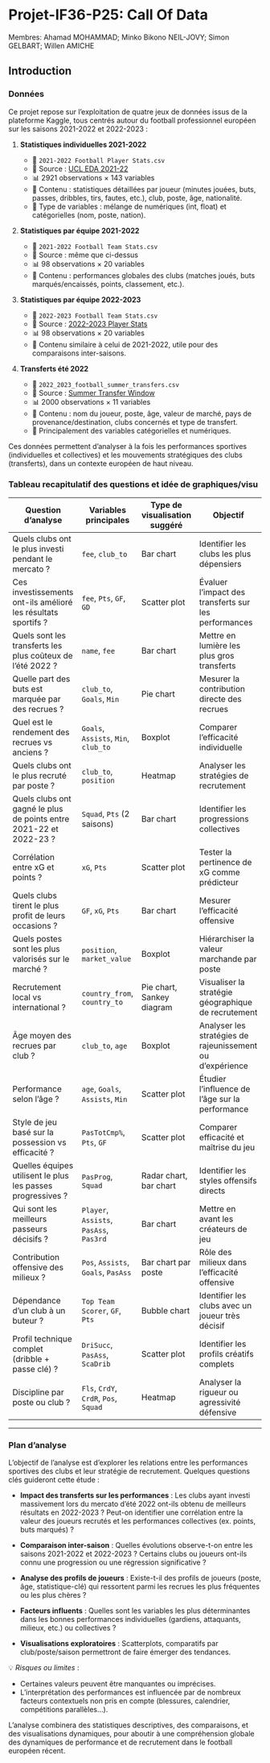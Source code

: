 # Projet-IF36-P25: Call Of Data


Membres: Ahamad MOHAMMAD; Minko Bikono NEIL-JOVY; Simon GELBART; Willen AMICHE


## Introduction

### Données

Ce projet repose sur l’exploitation de quatre jeux de données issus de la plateforme Kaggle, tous centrés autour du football professionnel européen sur les saisons 2021-2022 et 2022-2023 :

1.  **Statistiques individuelles 2021-2022**
    -   📄 `2021-2022 Football Player Stats.csv`
    -   🔗 Source : [UCL EDA 2021-22](https://www.kaggle.com/code/azminetoushikwasi/ucl-eda-viz-2021-22-players-teams/input)
    -   📊 2921 observations × 143 variables
    -   🧾 Contenu : statistiques détaillées par joueur (minutes jouées, buts, passes, dribbles, tirs, fautes, etc.), club, poste, âge, nationalité.
    -   🧩 Type de variables : mélange de numériques (int, float) et catégorielles (nom, poste, nation).
    
2.  **Statistiques par équipe 2021-2022**
    -   📄 `2021-2022 Football Team Stats.csv`
    -   🔗 Source : même que ci-dessus
    -   📊 98 observations × 20 variables
    -   🧾 Contenu : performances globales des clubs (matches joués, buts marqués/encaissés, points, classement, etc.).
    
3.  **Statistiques par équipe 2022-2023**
    -   📄 `2022-2023 Football Team Stats.csv`
    -   🔗 Source : [2022-2023 Player Stats](https://www.kaggle.com/datasets/vivovinco/20222023-football-player-stats)
    -   📊 98 observations × 20 variables
    -   🧾 Contenu similaire à celui de 2021-2022, utile pour des comparaisons inter-saisons.
    
4.  **Transferts été 2022**
    -   📄 `2022_2023_football_summer_transfers.csv`
    -   🔗 Source : [Summer Transfer Window](https://www.kaggle.com/datasets/ruslanhuretski/202223-football-summer-transfer-window)
    -   📊 2000 observations × 11 variables
    -   🧾 Contenu : nom du joueur, poste, âge, valeur de marché, pays de provenance/destination, clubs concernés et type de transfert.
    -   📂 Principalement des variables catégorielles et numériques.

Ces données permettent d’analyser à la fois les performances sportives (individuelles et collectives) et les mouvements stratégiques des clubs (transferts), dans un contexte européen de haut niveau.



### Tableau recapitulatif des questions et idée de graphiques/visu

| Question d’analyse                                                                                   | Variables principales                                      | Type de visualisation suggéré         | Objectif                                                                                 |
|--------------------------------------------------------------------------------------------------------|-------------------------------------------------------------|----------------------------------------|------------------------------------------------------------------------------------------|
| Quels clubs ont le plus investi pendant le mercato ?                                                  | `fee`, `club_to`                                            | Bar chart                              | Identifier les clubs les plus dépensiers                                                 |
| Ces investissements ont-ils amélioré les résultats sportifs ?                                         | `fee`, `Pts`, `GF`, `GD`                                    | Scatter plot                           | Évaluer l’impact des transferts sur les performances                                     |
| Quels sont les transferts les plus coûteux de l’été 2022 ?                                            | `name`, `fee`                                               | Bar chart                              | Mettre en lumière les plus gros transferts                                               |
| Quelle part des buts est marquée par des recrues ?                                                    | `club_to`, `Goals`, `Min`                                   | Pie chart                              | Mesurer la contribution directe des recrues                                              |
| Quel est le rendement des recrues vs anciens ?                                                        | `Goals`, `Assists`, `Min`, `club_to`                        | Boxplot                                | Comparer l’efficacité individuelle                                                       |
| Quels clubs ont le plus recruté par poste ?                                                           | `club_to`, `position`                                       | Heatmap                                | Analyser les stratégies de recrutement                                                   |
| Quels clubs ont gagné le plus de points entre 2021-22 et 2022-23 ?                                    | `Squad`, `Pts` (2 saisons)                                  | Bar chart                              | Identifier les progressions collectives                                                  |
| Corrélation entre xG et points ?                                                                      | `xG`, `Pts`                                                 | Scatter plot                           | Tester la pertinence de xG comme prédicteur                                              |
| Quels clubs tirent le plus profit de leurs occasions ?                                                | `GF`, `xG`, `Pts`                                           | Bar chart                              | Mesurer l’efficacité offensive                                                           |
| Quels postes sont les plus valorisés sur le marché ?                                                  | `position`, `market_value`                                  | Boxplot                                | Hiérarchiser la valeur marchande par poste                                               |
| Recrutement local vs international ?                                                                  | `country_from`, `country_to`                                | Pie chart, Sankey diagram              | Visualiser la stratégie géographique de recrutement                                      |
| Âge moyen des recrues par club ?                                                                      | `club_to`, `age`                                            | Boxplot                                | Analyser les stratégies de rajeunissement ou d’expérience                                |
| Performance selon l’âge ?                                                                             | `age`, `Goals`, `Assists`, `Min`                            | Scatter plot                           | Étudier l’influence de l’âge sur la performance                                          |
| Style de jeu basé sur la possession vs efficacité ?                                                   | `PasTotCmp%`, `Pts`, `GF`                                   | Scatter plot                           | Comparer efficacité et maîtrise du jeu                                                   |
| Quelles équipes utilisent le plus les passes progressives ?                                           | `PasProg`, `Squad`                                          | Radar chart, bar chart                 | Identifier les styles offensifs directs                                                  |
| Qui sont les meilleurs passeurs décisifs ?                                                            | `Player`, `Assists`, `PasAss`, `Pas3rd`                     | Bar chart                              | Mettre en avant les créateurs de jeu                                                     |
| Contribution offensive des milieux ?                                                                  | `Pos`, `Assists`, `Goals`, `PasAss`                         | Bar chart par poste                    | Rôle des milieux dans l’efficacité offensive                                              |
| Dépendance d’un club à un buteur ?                                                                    | `Top Team Scorer`, `GF`, `Pts`                              | Bubble chart                           | Identifier les clubs avec un joueur très décisif                                          |
| Profil technique complet (dribble + passe clé) ?                                                      | `DriSucc`, `PasAss`, `ScaDrib`                              | Scatter plot                           | Identifier les profils créatifs complets                                                 |
| Discipline par poste ou club ?                                                                        | `Fls`, `CrdY`, `CrdR`, `Pos`, `Squad`                       | Heatmap                                | Analyser la rigueur ou agressivité défensive                                              |




------------------------------------------------------------------------

### Plan d’analyse

L’objectif de l’analyse est d’explorer les relations entre les performances sportives des clubs et leur stratégie de recrutement. Quelques questions clés guideront cette étude :

-   **Impact des transferts sur les performances** : Les clubs ayant investi massivement lors du mercato d’été 2022 ont-ils obtenu de meilleurs résultats en 2022-2023 ? Peut-on identifier une corrélation entre la valeur des joueurs recrutés et les performances collectives (ex. points, buts marqués) ?

-   **Comparaison inter-saison** : Quelles évolutions observe-t-on entre les saisons 2021-2022 et 2022-2023 ? Certains clubs ou joueurs ont-ils connu une progression ou une régression significative ?

-   **Analyse des profils de joueurs** : Existe-t-il des profils de joueurs (poste, âge, statistique-clé) qui ressortent parmi les recrues les plus fréquentes ou les plus chères ?

-   **Facteurs influents** : Quelles sont les variables les plus déterminantes dans les bonnes performances individuelles (gardiens, attaquants, milieux, etc.) ou collectives ?

-   **Visualisations exploratoires** : Scatterplots, comparatifs par club/poste/saison permettront de faire émerger des tendances.

💡 *Risques ou limites* :

- Certaines valeurs peuvent être manquantes ou imprécises.
- L’interprétation des performances est influencée par de nombreux facteurs contextuels non pris en compte (blessures, calendrier, compétitions parallèles…).

L’analyse combinera des statistiques descriptives, des comparaisons, et des visualisations dynamiques, pour aboutir à une compréhension globale des dynamiques de performance et de recrutement dans le football européen récent.
